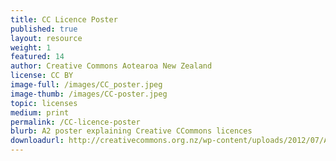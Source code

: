 ```yaml
---
title: CC Licence Poster
published: true
layout: resource
weight: 1
featured: 14
author: Creative Commons Aotearoa New Zealand
license: CC BY
image-full: /images/CC_poster.jpeg
image-thumb: /images/CC-poster.jpeg
topic: licenses
medium: print
permalink: /CC-licence-poster
blurb: A2 poster explaining Creative CCommons licences
downloadurl: http://creativecommons.org.nz/wp-content/uploads/2012/07/A2-finals.21.pdf
---
```

